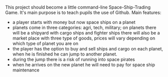 This project should become a little command-line Space-Ship-Trading Game. It's main purpose is to teach pupils the use of Github. 
Main features:
- a player starts with money but now space ships on a planet 
- planets come in three categories: agri, tech, military; 
  on planets there will be a shipyard with cargo ships and fighter ships
  there will also be a market place with three type of goods, prices will vary
  depending on which type of planet you are on
- the player has the option to buy and sell ships and cargo on each planet, 
  when he is finished he can jump to another planet.
- during the jump there is a risk of running into space pirates
- when he arrives on the new planet he will need to pay for space ship
  maintenance 


